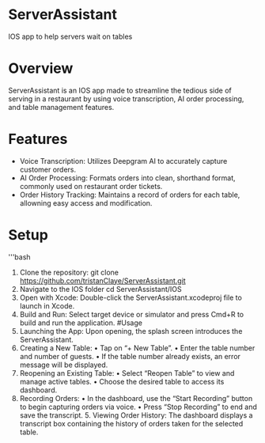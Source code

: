 # ServerAssistant
IOS app to help servers wait on tables
# Overview
ServerAssistant is an IOS app made to streamline the tedious side of serving in a restaurant by using voice transcription, AI order processing, and table management features. 
# Features
 - Voice Transcription: Utilizes Deepgram AI to accurately capture customer orders.
 - AI Order Processing: Formats orders into clean, shorthand format, commonly used on restaurant order tickets.
 - Order History Tracking: Maintains a record of orders for each table, allowning easy access and modification.
# Setup
'''bash
1. Clone the repository:
git clone https://github.com/tristanClaye/ServerAssistant.git
2. Navigate to the IOS folder
cd ServerAssistant/IOS
3. Open with Xcode:
Double-click the ServerAssistant.xcodeproj file to launch in Xcode.
4. Build and Run:
Select target device or simulator and press Cmd+R to build and run the application.
#Usage
1.	Launching the App:
Upon opening, the splash screen introduces the ServerAssistant.
2.	Creating a New Table:
	•	Tap on “+ New Table”.
	•	Enter the table number and number of guests.
	•	If the table number already exists, an error message will be displayed.
3.	Reopening an Existing Table:
	•	Select “Reopen Table” to view and manage active tables.
	•	Choose the desired table to access its dashboard.
4.	Recording Orders:
	•	In the dashboard, use the “Start Recording” button to begin capturing orders via voice.
	•	Press “Stop Recording” to end and save the transcript.
	5.	Viewing Order History:
The dashboard displays a transcript box containing the history of orders taken for the selected table.


